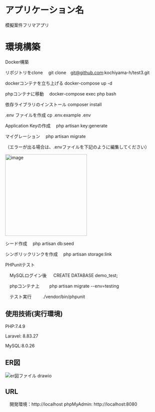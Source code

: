 # アプリケーション名
模擬案件フリマアプリ

# 環境構築

Docker構築


リポジトリをclone
　git clone　git@github.com:kochiyama-h/test3.git

dockerコンテナを立ち上げる
  docker-compose up -d

phpコンテナに移動
　docker-compose exec php bash

依存ライブラリのインストール
  composer install

.env ファイルを作成
  cp .env.example .env

Application Keyの作成
　php artisan key:generate

マイグレーション
　php artisan migrate

（エラーが出る場合は、.envファイルを下記のように編集してください）

<img width="261" alt="image" src="https://github.com/user-attachments/assets/0c77b5ee-1370-4c2f-a3b6-67caae13c8c2" />



シード作成
　php artisan db:seed

シンボリックリンクを作成
　php artisan storage:link


PHPunitテスト

　MySQLログイン後
　 CREATE DATABASE demo_test;

　phpコンテナ上
　　php artisan migrate --env=testing

　テスト実行
　　 ./vendor/bin/phpunit


## 使用技術(実行環境)
PHP:7.4.9


Laravel: 8.83.27


MySQL:8.0.26

## ER図
![er図ファイル drawio](https://github.com/user-attachments/assets/64c6f8fe-e505-493d-9e11-972258af5c9b)


## URL
　開発環境：http://localhost
  phpMyAdmin: http://localhost:8080

